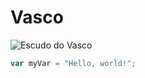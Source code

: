 # Vasco
![Escudo do Vasco](https://upload.wikimedia.org/wikipedia/pt/a/ac/CRVascodaGama.png)

``` javascript
var myVar = "Hello, world!";
```

